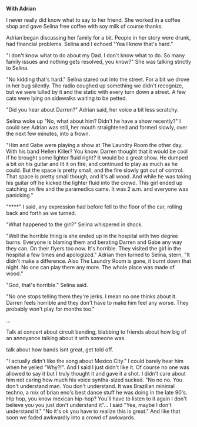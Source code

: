 __With Adrian__

I never really did know what to say to her friend. She worked in a coffee shop and gave Selina free coffee with soy milk of course thanks.

Adrian began discussing her family for a bit. People in her story were drunk, had financial problems. Selina and I echoed "Yea I know that's hard."

"I don't know what to do about my Dad. I don't know what to do. So many family issues and nothing gets resolved, you know?" She was talking strictly to Selina.

"No kidding that's hard." Selina stared out into the street. For a bit we drove in her bug silently. The radio coughed up something we didn't recognize, but we were lulled by it and the static with every turn down a street. A few cats were lying on sidewalks waiting to be petted.

"Did you hear about Darren?" Adrian said, her voice a bit less scratchy.

 Selina woke up "No, what about him? Didn't he have a show recently?" I could see Adrian was still, her mouth straightened and formed slowly, over the next few minutes, into a frown.

 "Him and Gabe were playing a show at The Laundry Room the other day. With his band Hellen Killer? You know. Darren thought that it would be cool if he brought some lighter fluid right? It would be a great show. He dumped a bit on his guitar and lit it on fire, and continued to play as much as he could. But the space is pretty small, and the fire slowly got out of control. That space is pretty small though, and it's all wood. And while he was taking his guitar off he kicked the lighter fluid into the crowd. This girl ended up catching on fire and the paramedics came. It was 2 a.m. and everyone was panicking."

"****" I said, any expression had before fell to the floor of the car, rolling back and forth as we turned.

"What happened to the girl?" Selina whispered in shock.

"Well the horrible thing is she ended up in the hospital with two degree burns. Everyone is blaming them and berating Darren and Gabe any way they can. On their flyers too now. It's horrible. They visited the girl in the hospital a few times and apologized." Adrian then turned to Selina, stern, "It didn't make a difference. Also The Laundry Room is gone, it burnt down that night. No one can play there any more. The whole place was made of wood."

"God, that's horrible." Selina said.

"No one stops telling them they're jerks. I mean no one thinks about it. Darren feels horrible and they don't have to make him feel any worse. They probably won't play for months too."






...

Talk at concert about circuit bending, blabbing to friends about how big of an annoyance talking about it with someone was.

talk about how bands isnt great, get told off.

"I actually didn't like the song about Mexico City."
I could barely hear him when he yelled "Why?!".
And I said I just didn't like it. Of course no one was allowed to say it but I truly thought it and gave it a shot. I didn't care about him not caring how much his voice syntha-sized sucked.
"No no no. You don't understand man. You don't understand. It was Brazilian minimal techno, a mix of brian eno's best dance stuff he was doing in the late 90's. Hip hop, you know mexican hip-hop? You'll have to listen to it again I don't believe you you just don't understand it"...
I said "Yea, maybe I don't understand it."
"No it's ok you have to realize this is great."
And like that soon we faded awkwardly into a crowd of awkwards.
